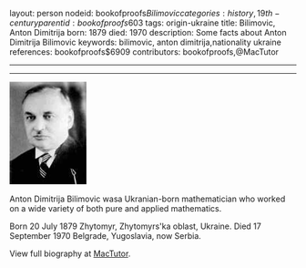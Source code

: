 layout: person
nodeid: bookofproofs$Bilimovic
categories: history,19th-century
parentid: bookofproofs$603
tags: origin-ukraine
title: Bilimovic, Anton Dimitrija
born: 1879
died: 1970
description: Some facts about Anton Dimitrija Bilimovic
keywords: bilimovic, anton dimitrija,nationality ukraine
references: bookofproofs$6909
contributors: bookofproofs,@MacTutor

---


---

![Bilimovic.jpg](https://github.com/bookofproofs/bookofproofs.github.io/blob/main/_sources/_assets/images/portraits/Bilimovic.jpg?raw=true)

Anton Dimitrija Bilimovic wasa Ukranian-born mathematician who worked on a wide variety of both pure and applied mathematics.

Born 20 July 1879 Zhytomyr, Zhytomyrs'ka oblast, Ukraine. Died 17 September 1970 Belgrade, Yugoslavia, now Serbia.


View full biography at [MacTutor](https://mathshistory.st-andrews.ac.uk/Biographies/Bilimovic/).